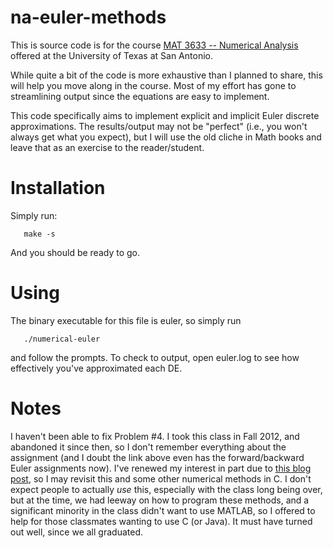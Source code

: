 na-euler-methods
================

This is source code is for the course [MAT 3633 -- Numerical Analysis](http://zeta.math.utsa.edu/~zjo970/teaching/2012tfall/12f_numanal/12f_numanal_home.html) offered at the University of Texas at San Antonio.

While quite a bit of the code is more exhaustive than I planned to share, this will help you move along in the course. Most of my effort has gone to streamlining output since the equations are easy
to implement.

This code specifically aims to implement explicit and implicit Euler discrete approximations. The results/output may not be "perfect" (i.e., you won't always get what you expect), but I will use the old cliche in Math books and leave that as an exercise to the reader/student.


Installation
============

Simply run:

`	make -s`

And you should be ready to go.

Using
=====

The binary executable for this file is euler, so simply run

`	./numerical-euler`

and follow the prompts. To check to output, open euler.log to see how effectively you've approximated each DE. 


Notes
=====

I haven't been able to fix Problem #4. I took this class in Fall 2012, and abandoned it since then, so I don't remember everything
about the assignment (and I doubt the link above even has the forward/backward Euler assignments now). I've renewed my interest
in part due to [this blog post](http://thelimberlambda.com/2010/02/09/what-is-a-senior-developer/), so I may revisit this and
some other numerical methods in C. I don't expect people to actually *use* this, especially with the class long being over,
but at the time, we had leeway on how to program these methods, and a significant minority in the class didn't want to use MATLAB,
so I offered to help for those classmates wanting to use C (or Java). It must have turned out well, since we all graduated.
